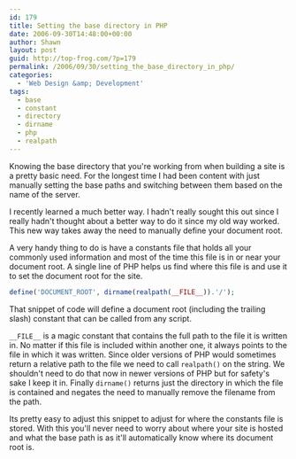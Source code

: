 ```yaml
---
id: 179
title: Setting the base directory in PHP
date: 2006-09-30T14:48:00+00:00
author: Shawn
layout: post
guid: http://top-frog.com/?p=179
permalink: /2006/09/30/setting_the_base_directory_in_php/
categories:
  - 'Web Design &amp; Development'
tags:
  - base
  - constant
  - directory
  - dirname
  - php
  - realpath
---
```

Knowing the base directory that you're working from when building a site is a pretty basic need. For the longest time I had been content with just manually setting the base paths and switching between them based on the name of the server. 

I recently learned a much better way. I hadn't really sought this out since I really hadn't thought about a better way to do it since my old way worked. This new way takes away the need to manually define your document root.



A very handy thing to do is have a constants file that holds all your commonly used information and most of the time this file is in or near your document root. A single line of PHP helps us find where this file is and use it to set the document root for the site.

``` php
define('DOCUMENT_ROOT', dirname(realpath(__FILE__)).'/');
```

That snippet of code will define a document root (including the trailing slash) constant that can be called from any script.

`__FILE__` is a magic constant that contains the full path to the file it is written in. No matter if this file is included within another one, it always points to the file in which it was written. Since older versions of PHP would sometimes return a relative path to the file we need to call `realpath()` on the string. We shouldn't need to do that now in newer versions of PHP but for safety's sake I keep it in. Finally `dirname()` returns just the directory in which the file is contained and negates the need to manually remove the filename from the path.

Its pretty easy to adjust this snippet to adjust for where the constants file is stored. With this you'll never need to worry about where your site is hosted and what the base path is as it'll automatically know where its document root is.